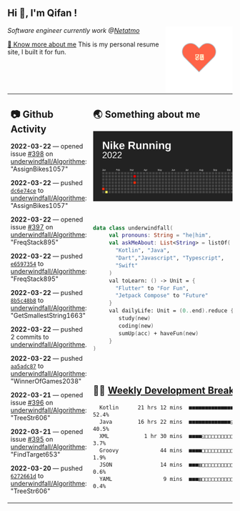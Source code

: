 <h2> Hi 👋, I'm Qifan ! </h2>
<a href="https://github.com/underwindfall/iBeats"><img align="right" width="150px" src="https://raw.githubusercontent.com/underwindfall/iBeats/main/files/heart.svg"/></a>
<p><em>Software engineer currently work @<a href="https://www.netatmo.com">Netatmo</a></em></p>
<p><a href="https://qifanyang.com/resume" target="_blank"> 🔭 Know more about me</a> This is my personal resume site, I built it for fun.</p>
<table><tr><td valign="top" rowspan="2">

 ## 📷 Github Activity
 <!-- githubActivity starts -->
  **2022-03-22** — opened issue [#398](https://api.github.com/repos/underwindfall/Algorithme/issues/398) on [underwindfall/Algorithme](https://api.github.com/repos/underwindfall/Algorithme): "AssignBikes1057"

  **2022-03-22** — pushed [`dc6e74ce`](https://github.com/underwindfall/Algorithme/commit/dc6e74cebce3be44e9215f66cc80202885fc9de0) to [underwindfall/Algorithme](https://api.github.com/repos/underwindfall/Algorithme): "AssignBikes1057"

  **2022-03-22** — opened issue [#397](https://api.github.com/repos/underwindfall/Algorithme/issues/397) on [underwindfall/Algorithme](https://api.github.com/repos/underwindfall/Algorithme): "FreqStack895"

  **2022-03-22** — pushed [`e6597354`](https://github.com/underwindfall/Algorithme/commit/e6597354ef5e188d9e22e60e5020269684838df3) to [underwindfall/Algorithme](https://api.github.com/repos/underwindfall/Algorithme): "FreqStack895"

  **2022-03-22** — pushed [`8b5c48b8`](https://github.com/underwindfall/Algorithme/commit/8b5c48b866ed5af105206d4f6bcacfa8779427fa) to [underwindfall/Algorithme](https://api.github.com/repos/underwindfall/Algorithme): "GetSmallestString1663"

  **2022-03-22** — pushed 2 commits to [underwindfall/Algorithme](https://api.github.com/repos/underwindfall/Algorithme).

  **2022-03-22** — pushed [`aa5adc87`](https://github.com/underwindfall/Algorithme/commit/aa5adc873185075ab67e3910bff8e3c4a3768699) to [underwindfall/Algorithme](https://api.github.com/repos/underwindfall/Algorithme): "WinnerOfGames2038"

  **2022-03-21** — opened issue [#396](https://api.github.com/repos/underwindfall/Algorithme/issues/396) on [underwindfall/Algorithme](https://api.github.com/repos/underwindfall/Algorithme): "TreeStr606"

  **2022-03-21** — opened issue [#395](https://api.github.com/repos/underwindfall/Algorithme/issues/395) on [underwindfall/Algorithme](https://api.github.com/repos/underwindfall/Algorithme): "FindTarget653"

  **2022-03-20** — pushed [`6272661d`](https://github.com/underwindfall/Algorithme/commit/6272661db8836c0325e4dfffe2f6f239106b3c2f) to [underwindfall/Algorithme](https://api.github.com/repos/underwindfall/Algorithme): "TreeStr606"
 <!-- githubActivity ends -->
 </td><td valign="top">

 ## 🌏 Something about me
 <!-- profile starts -->
 <a href="https://github.com/underwindfall" width="100%">
   <img src="https://github.com/underwindfall/GitHubPoster/blob/main/examples/nike.svg"/>
 </a>
 <br/>
 <br/>
 <br/>

 ```kotlin
 data class underwindfall(
      val pronouns: String = "he|him",
      val askMeAbout: List<String> = listOf(
        "Kotlin", "Java",
        "Dart","Javascript", "Typescript",
        "Swift"
      )
      val toLearn: () -> Unit = {
        "Flutter" to "For Fun",
        "Jetpack Compose" to "Future"
      }
      val dailyLife: Unit = (0..end).reduce { acc, new ->
         study(new)
         coding(new)
         sumUp(acc) + haveFun(new)
      }
 )
 ```
 <!-- profile ends -->
 </td></tr><tr><td valign="top">

 ## 🏊‍♂️ <a href="https://gist.github.com/underwindfall/377ee88ba1fabd1e93516e48ca9c61eb" target="_blank">Weekly Development Breakdown</a>
  <!-- codeTime starts -->
  ```text
    Kotlin      21 hrs 12 mins  ■■■■■■■■■■■■■■■■□□□□□□□□  52.4%
    Java        16 hrs 22 mins  ■■■■■■■■■■■■■◱□□□□□□□□□□  40.5%
    XML           1 hr 30 mins  ■■■■◱□□□□□□□□□□□□□□□□□□□   3.7%
    Groovy             44 mins  ■■■■□□□□□□□□□□□□□□□□□□□□   1.9%
    JSON               14 mins  ■■■▥□□□□□□□□□□□□□□□□□□□□   0.6%
    YAML                9 mins  ■■■▥□□□□□□□□□□□□□□□□□□□□   0.4%
  ```
  <!-- codeTime starts -->
  </td></tr></table>